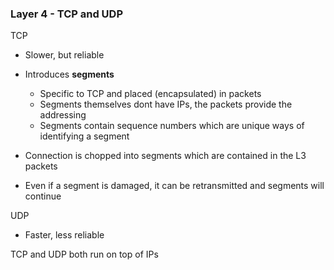 ### Layer 4 - TCP and UDP

TCP 
* Slower, but reliable
* Introduces **segments** 
  * Specific to TCP and placed (encapsulated) in packets
  * Segments themselves dont have IPs, the packets provide the addressing
  * Segments contain sequence numbers which are unique ways of identifying a segment

* Connection is chopped into segments which are contained in the L3 packets 
* Even if a segment is damaged, it can be retransmitted and segments will continue 

UDP
* Faster, less reliable

TCP and UDP both run on top of IPs